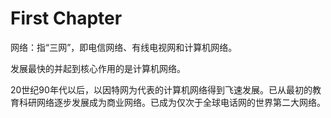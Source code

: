 # First Chapter



网络：指“三网”，即电信网络、有线电视网和计算机网络。

发展最快的并起到核心作用的是计算机网络。    

20世纪90年代以后，以因特网为代表的计算机网络得到飞速发展。已从最初的教育科研网络逐步发展成为商业网络。已成为仅次于全球电话网的世界第二大网络。 

